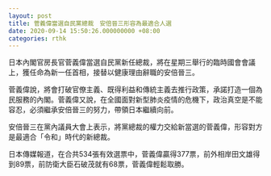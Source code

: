 ```yaml
---
layout: post
title: 菅義偉當選自民黨總裁　安倍晉三形容為最適合人選
date: 2020-09-14 15:50:26.000000000 +08:00
categories: rthk
---
```


日本內閣官房長官菅義偉當選自民黨新任總裁，將在星期三舉行的臨時國會會議上，獲任命為新一任首相，接替以健康理由辭職的安倍晉三。

菅義偉說，將會打破官僚主義、既得利益和傳統主義去推行政策，承諾打造一個為民服務的內閣。菅義偉又說，在全國面對新型肺炎疫情的危機下，政治真空是不能容忍，必須繼承安倍晉三的努力，帶領日本繼續向前。

安倍晉三在黨內議員大會上表示，將黨總裁的權力交給新當選的菅義偉，形容對方是最適合「令和」時代的新總裁。

日本傳媒報道，在合共534張有效選票中，菅義偉贏得377票，前外相岸田文雄得到89票，前防衛大臣石破茂就有68票，菅義偉輕鬆取勝。
